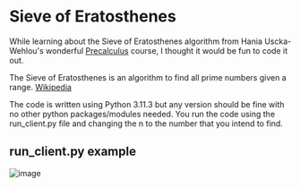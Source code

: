 # Sieve of Eratosthenes
While learning about the Sieve of Eratosthenes algorithm from Hania Uscka-Wehlou's wonderful [Precalculus](https://www.udemy.com/course/precalculus-1/) course, I thought it would be fun to code it out.  

The Sieve of Eratosthenes is an algorithm to find all prime numbers given a range. [Wikipedia](https://en.wikipedia.org/wiki/Sieve_of_Eratosthenes)

The code is written using Python 3.11.3 but any version should be fine with no other python packages/modules needed. 
You run the code using the run_client.py file and changing the n to the number that you intend to find.

## run_client.py example
![image](https://github.com/rowanjs/findprimenums/assets/88300732/b40b8728-7c9c-4990-b78c-699acbe2ca3f)






